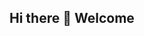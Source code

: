 ## Hi there 👋 Welcome

<!--
**IvankaMAGA/IvankaMAGA** The MAGA movement generally supports reducing government regulation, which aligns with the crypto community's desire for fewer restrictions on blockchain technology and digital assets.

Here are some notes about me:

👋 Hi, I’m @IvankaMAGA Token Repository
👀 I’m interested in Making America Great Again with Blockchain and AI
🌱 I, I'm currently starting a new kind of Tokens
💞️ I’m looking to collaborate with all people who want to be great
📫 How to reach me: aerobics-lazy-judo@duck.com
😄 Pronouns: mees ee-van-ka maa gaa
⚡ Fun fact: I'm the next president of the US
-->

